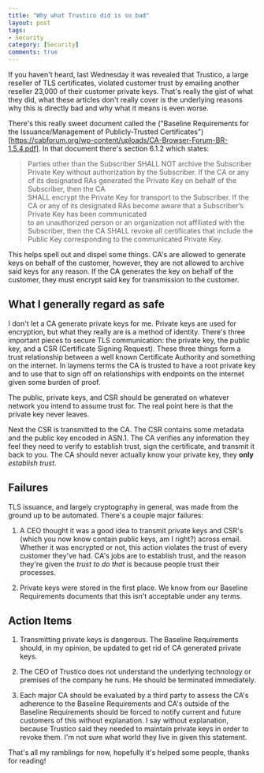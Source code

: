```yaml
---
title: "Why what Trustico did is so bad"
layout: post
tags:
- Security
category: [Security]
comments: true
---
```


If you haven't heard, last Wednesday it was revealed that Trustico, a large reseller of TLS certificates, violated customer trust by emailing another reseller 23,000 of their customer private keys. That's really the gist of what they did, what these articles don't really cover is the underlying reasons why this is directly bad and why what it means is even worse.

There's this really sweet document called the ("Baseline Requirements for the Issuance/Management of Publicly-Trusted Certificates")[https://cabforum.org/wp-content/uploads/CA-Browser-Forum-BR-1.5.4.pdf]. In that document there's section 6.1.2 which states:

> Parties	other	than	the	Subscriber	SHALL	NOT	archive	the	Subscriber	Private	Key	without	authorization	by	the	
Subscriber.	
> If	the	CA	or	any	of	its	designated	RAs	generated	the	Private	Key	on	behalf	of	the	Subscriber,	then	the	CA	
SHALL	encrypt	the	Private	Key	for	transport	to	the	Subscriber.	
> If	the	CA	or	any	of	its	designated	RAs	become	aware	that	a	Subscriber’s	Private	Key	has	been	communicated	
to	an	unauthorized	person	or	an	organization	not	affiliated	with	the	Subscriber,	then	the	CA	SHALL	revoke	all	
certificates	that	include	the	Public	Key	corresponding	to	the	communicated	Private	Key.

This helps spell out and dispel some things. CA's are allowed to generate keys on behalf of the customer, however, they are not allowed to archive said keys for any reason. If the CA generates the key on behalf of the customer, they must encrypt said key for transmission to the customer.

## What I generally regard as safe

I don't let a CA generate private keys for me. Private keys are used for encryption, but what they really are is a method of identity. There's three important pieces to secure TLS communication: the private key, the public key, and a CSR (Certificate Signing Request). These three things form a trust relationship between a well known Certificate Authority and something on the internet. In laymens terms the CA is trusted to have a root private key and to use that to sign off on relationships with endpoints on the internet given some burden of proof.

The public, private keys, and CSR should be generated on whatever network you intend to assume trust for. The real point here is that the private key never leaves.

Next the CSR is transmitted to the CA. The CSR contains some metadata and the public key encoded in ASN.1. The CA verifies any information they feel they need to verify to establish trust, sign the certificate, and transmit it back to you. The CA should never actually know your private key, they **only** *establish trust*.

## Failures

TLS issuance, and largely cryptography in general, was made from the ground up to be automated. There's a couple major failures:

1. A CEO thought it was a good idea to transmit private keys and CSR's (which you now know contain public keys, am I right?) across email. Whether it was encrypted or not, this action violates the trust of every customer they've had. CA's jobs are to establish trust, and the reason they're given the *trust to do that* is because people trust their processes.

2. Private keys were stored in the first place. We know from our Baseline Requirements documents that this isn't acceptable under any terms.

## Action Items

1. Transmitting private keys is dangerous. The Baseline Requirements should, in my opinion, be updated to get rid of CA generated private keys.

2. The CEO of Trustico does not understand the underlying technology or premises of the company he runs. He should be terminated immediately.

3. Each major CA should be evaluated by a third party to assess the CA's adherence to the Baseline Requirements and CA's outside of the Baseline Requirements should be forced to notify current and future customers of this without explanation. I say without explanation, because Trustico said they needed to maintain private keys in order to revoke them. I'm not sure what world they live in given this statement.

That's all my ramblings for now, hopefully it's helped some people, thanks for reading!

